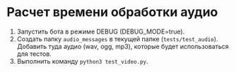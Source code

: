 # Расчет времени обработки аудио

1. Запустить бота в режиме DEBUG (DEBUG_MODE=true).
2. Создать папку `audio_messages` в текущей папке (`tests/test_audio`). Добавить туда аудио (wav, ogg, mp3), которые будет использоваться для тестов.
3. Выполнить команду `python3 test_video.py`.